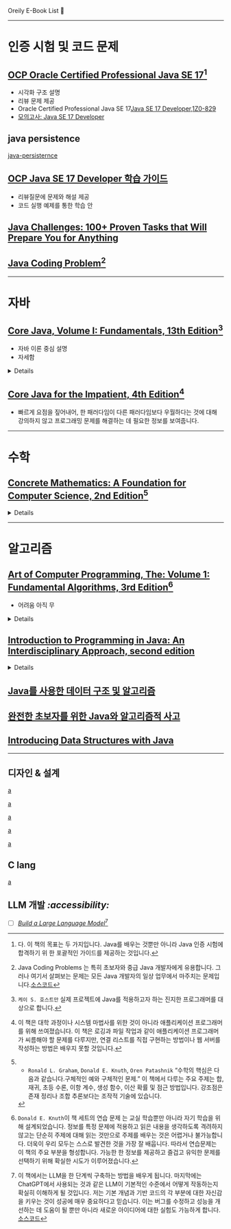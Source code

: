 Oreily E-Book List 📖

---
# 인증 시험 및 코드 문제
## [OCP Oracle Certified Professional Java SE 17](https://learning.oreilly.com/library/view/ocp-oracle-certified/9780137993857/ch01.xhtml#sec1_1)[^1]
- 시각화 구조 설명
- 리뷰 문제 제공
- Oracle Certified Professional Java SE 17[Java SE 17 Developer,1Z0-829](https://learning.oreilly.com/library/view/ocp-oracle-certified/9780137993857/appb.xhtml)
- [모의고사: Java SE 17 Developer](https://learning.oreilly.com/library/view/ocp-oracle-certified/9780137993857/appe.xhtml)

[^1]: 다. 이 책의 목표는 두 가지입니다. Java를 배우는 것뿐만 아니라 Java 인증 시험에 합격하기 위
한 포괄적인 가이드를 제공하는 것입니다.

## java persistence
[java-persisternce](https://learning.oreilly.com/library/view/java-persistence-with/9781617290459/OEBPS/Text/01.html#ch01lev2sec8)

## [OCP Java SE 17 Developer 학습 가이드](https://learning.oreilly.com/library/view/ocp-oracle-certified/9781119864585/f07.xhtml#head-2-289)
- 리뷰질문에 문제와 해설 제공
- 코드 실행 예제를 통한 학습 안

## [Java Challenges: 100+ Proven Tasks that Will Prepare You for Anything](https://learning.oreilly.com/library/view/java-challenges-100/9781484273951/html/519691_1_En_2_Chapter.xhtml)

## [Java Coding Problem](https://learning.oreilly.com/library/view/java-coding-problems/9781789801415/669348bf-970b-43cf-8330-1f692c6f7c75.xhtml)[^코딩문제]
[^코딩문제]: Java Coding Problems 는 특히 초보자와 중급 Java 개발자에게 유용합니다. 그러나 여기서 살펴보는 문제는 모든 Java 개발자의 일상 업무에서 마주치는 문제입니다.[소스코드](https://github.com/PacktPublishing/Java-Coding-Problems/blob/master/Chapter01/P01_CountDuplicateCharacters/src/modern/challenge/Strings.java) 




---

# 자바 

## [Core Java, Volume I: Fundamentals, 13th Edition](https://learning.oreilly.com/library/view/core-java-volume/9780135328385/v1/ch1/index.xhtml#ch01lev1sec1)[^java.lang.0]
[^java.lang.0]: `케이 S. 호스트만` 실제 프로젝트에 Java를 적용하고자 하는 진지한 프로그래머를 대상으로 합니다. 
- 자바 이론 중심 설명
- 자세함

<details>
  
### 1 자바 소개
- 1.1. 프로그래밍 플랫폼으로서의 Java
- 1.2. Java "백서" 유행어
- 1.3. 자바 애플릿과 인터넷
- 1.4. 자바의 간략한 역사
- 1.5. Java에 대한 일반적인 오해
### 2 자바 프로그래밍 환경
- 2.1. Java 개발 키트 설치
- 2.2. 명령줄 도구 사용
- 2.3. 통합 개발 환경 사용
- 2.4. 제이쉘
###  3 Java의 기본 프로그래밍 구조
- 3.1. 간단한 자바 프로그램
- 3.2. 코멘트
- 3.3. 데이터 유형
- 3.4. 변수와 상수
- 3.5. 운영자
- 3.6. 문자열
- 3.7. 입력 및 출력
- 3.8. 제어 흐름
- 3.9. 큰 숫자
- 3.10. 배열
### 4 객체와 클래스
- 4.1. 객체 지향 프로그래밍 소개
- 4.2. 미리 정의된 클래스 사용
- 4.3. 자신의 클래스 정의하기
- 4.4. 정적 필드 및 메서드
- 4.5. 메서드 매개변수
- 4.6. 객체 생성
- 4.7. 기록
- 4.8. 패키지
- 4.9. JAR 파일
- 4.10. 문서 주석
- 4.11. 클래스 디자인 힌트
### 5 상속
- 5.1. 클래스, 슈퍼클래스, 서브클래스
- 5.2. Object: 우주적 초강대
- 5.3. 일반 배열 목록
- 5.4. 객체 래퍼 및 자동 박싱
- 5.5. 가변 개수의 인수를 갖는 메서드
- 5.6. 추상 클래스
- 5.7. 열거형 클래스
- 5.8. 봉인된 클래스
- 5.9. 패턴 매칭
- 5.10. 반성
- 5.11. 상속을 위한 디자인 힌트
### 6 인터페이스, 람다 표현식 및 내부 클래스
- 6.1. 인터페이스
- 6.2. 람다 표현식
- 6.3. 내부 클래스
- 6.4. 서비스 로더
- 6.5. 프록시
### 7 예외, 어설션 및 로깅
- 7.1. 오류 처리
- 7.2. 예외 포착
- 7.3. 예외 사용을 위한 팁
- 7.4. 어설션 사용
- 7.5. 로깅
- 7.6. 디버깅 팁
### 8 제네릭 프로그래밍
- 8.1. 제네릭 프로그래밍의 이유는 무엇인가?
- 8.2. 간단한 제네릭 클래스 정의
- 8.3. 일반 메서드
- 8.4. 유형 변수의 경계
- 8.5. 일반 코드와 가상 머신
- 8.6. 제네릭 타입에 대한 상속 규칙
- 8.7. 와일드카드 유형
- 8.8. 제한 및 한계
- 8.9. 반사 및 제네릭
### 9 컬렉션
- 9.1. 자바 컬렉션 프레임워크
- 9.2. 컬렉션 프레임워크의 인터페이스
- 9.3. 구체적 컬렉션
- 9.4. 지도
- 9.5. 복사 및 뷰
- 9.6. 알고리즘
- 9.7. 레거시 컬렉션
### 10 동시성
- 10.1. 스레드 실행
- 10.2. 스레드 상태
- 10.3. 스레드 속성
- 10.4. 작업 조정
- 10.5. 동기화
- 10.6. 스레드 안전 컬렉션
- 10.7. 비동기 계산
- 10.8. 프로세스
### 11 주석
- 11.1. 주석 사용
- 11.2. 주석 정의
- 11.3. Java API의 주석
- 11.4. 런타임에 주석 처리
- 11.5. 소스 수준 주석 처리
- 11.6. 바이트코드 엔지니어링
### 12 Java 플랫폼 모듈 시스템
- 12.1. 모듈 개념
- 12.2. 모듈 명명
- 12.3. 모듈형 "Hello, World!" 프로그램
- 12.4. 모듈 요구
- 12.5. 패키지 내보내기
- 12.6. 모듈형 JAR
- 12.7. 모듈 및 반사적 접근
- 12.8. 자동 모듈
- 12.9. 이름 없는 모듈
- 12.10. 마이그레이션을 위한 명령줄 플래그
- 12.11. 전이적 및 정적 요구 사항
- 12.12. 자격 있는 수출 및 개방
- 12.13. 서비스 로딩
- 12.14. 모듈 작업을 위한 도구
</details>


## [Core Java for the Impatient, 4th Edition](https://learning.oreilly.com/library/view/core-java-for/9780135404522/html/ch1/index.xhtml#ch1.1.1)[^java.lang.1]
[^java.lang.1]: 이 책은 대학 과정이나 시스템 마법사를 위한 것이 아니라 애플리케이션 프로그래머를 위해 쓰여졌습니다. 이 책은 로깅과 파일 작업과 같이 애플리케이션 프로그래머가 씨름해야 할 문제를 다루지만, 연결 리스트를 직접 구현하는 방법이나 웹 서버를 작성하는 방법은 배우지 못할 것입니다.
- 빠르게 요점을 짚어내어, 한 패러다임이 다른 패러다임보다 우월하다는 것에 대해 강의하지 않고 프로그래밍 문제를 해결하는 데 필요한 정보를 보여줍니다.


---

# 수학

## [Concrete Mathematics: A Foundation for Computer Science, 2nd Edition](https://learning.oreilly.com/library/view/concrete-mathematics-a/9780134389974/ch01.xhtml#ch01lev1sec1)[^math.cs.1]
[^math.cs.1]: - `Ronald L. Graham`, `Donald E. Knuth`, `Oren Patashnik` “수학의 핵심은 다음과 같습니다.구체적인 예와 구체적인 문제.”   이 책에서 다루는 주요 주제는 합, 재귀, 초등 수론, 이항 계수, 생성 함수, 이산 확률 및 점근 방법입니다. 강조점은 존재 정리나 조합 추론보다는 조작적 기술에 있습니다.
<details>

###  1 반복되는 문제
  - 1.1 하노이의 탑
  - 1.2 평면의 선
  - 1.3 요세푸스 문제

###  2 합계
  - 2.1 표기법
  - 2.2 합과 반복
  - 2.3 합계 조작
  - 2.4 다중 합계
  - 2.5 일반적인 방법
  - 2.6 유한 미적분과 무한 미적분
  - 2.7 무한 합

###  3 정수 함수
  - 3.1 바닥 및 천장
  - 3.2 바닥/천장 적용
  - 3.3 바닥/천장 반복
  - 3.4 'mod': 이진 연산
  - 3.5 바닥/천장 합계
    
###  4 수론
  - 4.1 나누기 가능성
  - 4.2 소수
  - 4.3 주요 예
  - 4.4 요인 요인
  - 4.5 상대적 우선성
  - 4.6 'mod': 일치 관계
  - 4.7 독립 잔류물
  - 4.8 추가 응용 프로그램
  - 4.9 파이와 무
   
###  5 이항 계수
  - 5.1 기본 정체성
  - 5.2 기본 연습
  - 5.3 무역의 비법
  - 5.4 생성 함수
  - 5.5 초기하(Hypergeometric) 함수
  - 5.6 초기하(Hypergeometric) 변환
  - 5.7 부분 초기하(Hypergeometric) 합
  - 5.8 기계적 합산

###  6 특별한 숫자
  - 6.1 스털링 수
  - 6.2 오일러 수
  - 6.3 고조파 수
  - 6.4 고조파 합산
  - 6.5 베르누이 수
  - 6.6 피보나치 수열
  - 6.7 연속체

###  7 생성 함수
  - 7.1 도미노 이론과 변화
  - 7.2 기본 기동
  - 7.3 재귀 문제 해결
   - 7.4 특수 생성 함수
  - 7.5 합성곱
  - 7.6 지수 생성 함수
  - 7.7 디리클레 생성 함수

###  8 이산 확률
  - 8.1 정의
  - 8.2 평균과 분산
  - 8.3 확률 생성 함수
  - 8.4 동전 던지기
  - 8.5 해싱

###  9 점근선
  - 9.1 계층 구조
  - 9.2 O 표기법
  - 9.3 O 조작
  - 9.4 두 가지 점근적 트릭
  - 9.5 오일러의 합 공식
  - 9.6 최종 요약
## Append  
- A 연습문제에 대한 답변
- B 참고문헌
- 연습을 위한 C 학점

</details>

---
# 알고리즘

## [Art of Computer Programming, The: Volume 1: Fundamental Algorithms, 3rd Edition](https://learning.oreilly.com/library/view/art-of-computer/9780321635754/ch01.xhtml#ch01lev1sec1)[^alg.java.1]
[^alg.java.1]: `Donald E. Knuth`이 책 세트의 연습 문제 는 교실 학습뿐만 아니라 자기 학습을 위해 설계되었습니다. 정보를 특정 문제에 적용하고 읽은 내용을 생각하도록 격려하지 않고는 단순히 주제에 대해 읽는 것만으로 주제를 배우는 것은 어렵거나 불가능합니다. 더욱이 우리 모두는 스스로 발견한 것을 가장 잘 배웁니다. 따라서 연습문제는 이 책의 주요 부분을 형성합니다. 가능한 한 정보를 제공하고 즐겁고 유익한 문제를 선택하기 위해 확실한 시도가 이루어졌습니다.
- 어려움 아직 무
<details>

### 제1권.기본 알고리즘
  - 1장. 기본 개념
  - 2장. 정보구조
</details>


## [Introduction to Programming in Java: An Interdisciplinary Approach, second edition](https://learning.oreilly.com/library/view/introduction-to-programming/9780134512389/ch01.xhtml#ch01lev1sec1)

<details>
  
### 1—프로그래밍의 요소
- 1.1 첫 번째 프로그램
- 1.2 내장된 데이터 유형
- 1.3 조건문과 루프
- 1.4 배열
- 1.5 입력 및 출력
- 1.6 사례 연구: 랜덤 웹 서퍼

### 2—기능 및 모듈
- 2.1 함수 정의
- 2.2 라이브러리 및 클라이언트
- 2.3 재귀
- 2.4 사례 연구: 침투

### 3—객체 지향 프로그래밍
- 3.1 데이터 유형 사용
- 3.2 데이터 유형 생성
- 3.3 데이터 유형 설계
- 3.4 사례 연구: N-Body 시뮬레이션

### 4—알고리즘과 데이터 구조
- 4.1 성능
- 4.2 정렬 및 검색
- 4.3 스택과 큐
- 4.4 심볼 테이블
- 4.5 사례 연구: 소규모 세계 현상
</details>


## [Java를 사용한 데이터 구조 및 알고리즘](https://learning.oreilly.com/library/view/data-structures-and/9780763757564/chap01.xhtml#section_1.3.5)

## [완전한 초보자를 위한 Java와 알고리즘적 사고](https://learning.oreilly.com/library/view/java-and-algorithmic/9781836200130/chapter04.html)

## [Introducing Data Structures with Java ](https://learning.oreilly.com/library/view/introducing-data-structures/9788131758649/xhtml/chapter009.xhtml#ch9sec3-2)


---
## 디자인 & 설계

[ a](https://learning.oreilly.com/library/view/design-patterns-elements/0201633612/ch01.html)

[ a](https://learning.oreilly.com/library/view/principles-of-web/9780137355754/ch01.xhtml#ch01)

[ a](https://learning.oreilly.com/library/view/sql-queries-for/9780134858432/ch1.xhtml#ch1)

[ a](https://learning.oreilly.com/library/view/domain-driven-design-tackling/0321125215/part01.html)

[ a](https://learning.oreilly.com/library/view/implementing-domain-driven-design/9780133039900/ch01.html)



## C lang

[ a](https://learning.oreilly.com/library/view/programming-in-c/9780132781206/ch01.xhtml)




## LLM 개발 _:accessibility:_

  - [ ] [_Build a Large Language Model_](https://learning.oreilly.com/library/view/build-a-large/9781633437166/OEBPS/Text/chapter-2.html#p9)[^2]

[^2]: 이 책에서는 LLM을 한 단계씩 구축하는 방법을 배우게 됩니다. 마지막에는 ChatGPT에서 사용되는 것과 같은 LLM이 기본적인 수준에서 어떻게 작동하는지 확실히 이해하게 될 것입니다. 저는 기본 개념과 기반 코드의 각 부분에 대한 자신감을 키우는 것이 성공에 매우 중요하다고 믿습니다. 이는 버그를 수정하고 성능을 개선하는 데 도움이 될 뿐만 아니라 새로운 아이디어에 대한 실험도 가능하게 합니다.[소스코드](https://github.com/rasbt/LLMs-from-scratch)
